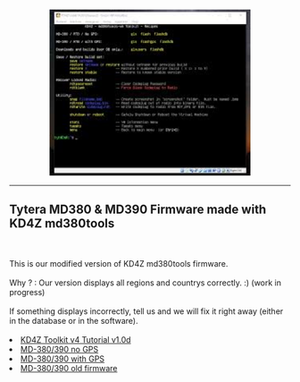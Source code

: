 <br>
<p align="center">
<img src="img/kd4z-logo.jpg" width="360"></a>
<br>
</p>
<hr>
<h2 id="english">Tytera MD380 & MD390 Firmware made with KD4Z md380tools</h2>
<br><br>
This is our modified version of KD4Z md380tools firmware.
<br><br>
Why ? : Our version displays all regions and countrys correctly. :) (work in progress)
<br><br>
If something displays incorrectly, tell us and we will fix it right away (either in the database or in the software).
<br><br>
<li>
<a href="https://github.com/BM-Database/md380tools/blob/master/KD4Z%20Toolkit%20v4%20Tutorial%20v1.0d.pdf">KD4Z Toolkit v4 Tutorial v1.0d</a>
</li>
<li>
<a href="https://github.com/BM-Database/md380tools/raw/master/firmware-noGPS.bin">MD-380/390 no GPS</a>
</li>
<li>
<a href="https://github.com/BM-Database/md380tools/raw/master/firmware-GPS.bin">MD-380/390 with GPS</a>
</li>
<li>
<a href="https://github.com/BM-Database/md380tools/raw/master/firmware-OLD.bin">MD-380/390 old firmware</a>
</li>
